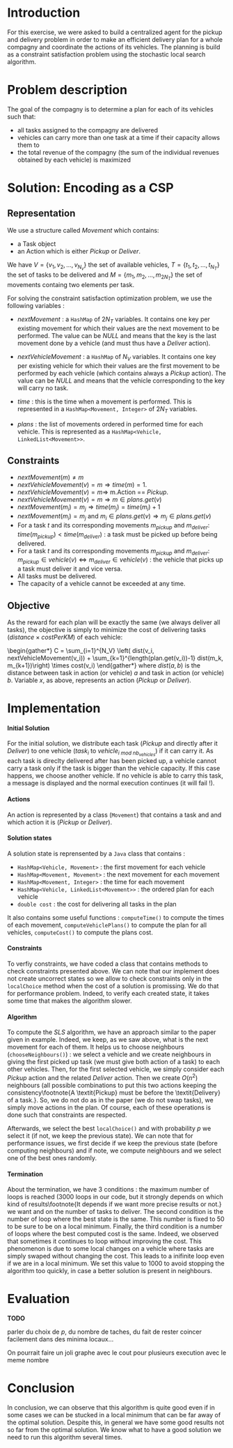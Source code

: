 # Introduction

For this exercise, we were asked to build a centralized agent for the pickup and delivery problem in order to make an efficient delivery plan for a whole compagny and coordinate the actions of its vehicles. The planning is build as a constraint satisfaction problem using the stochastic local search algorithm.

# Problem description

The goal of the compagny is to determine a plan for each of its vehicles such that:

* all tasks assigned to the compagny are delivered
* vehicles can carry more than one task at a time if their capacity allows them to
* the total revenue of the compagny (the sum of the individual revenues obtained by each vehicle) is maximized

# Solution: Encoding as a CSP

## Representation

We use a structure called *Movement* which contains:

* a Task object 
* an Action which is either *Pickup* or *Deliver*.

We have $V=\{ v_1 , v_2, ... , v_{N_v}\}$ the set of available vehicles, $T=\{ t_1 , t_2 , ... , t_{N_T} \}$ the set of tasks to be delivered and $M=\{ m_1 , m_2 , ... , m_{2N_T} \}$ the set of movements containg two elements per task.

For solving the constraint satisfaction optimization problem, we use the following variables :

* *nextMovement* : a ```HashMap``` of $2N_T$ variables. It contains one key per existing movement for which their values are the next movement to be performed. The value can be *NULL* and means that the key is the last movement done by a vehicle (and must thus have a *Deliver* action).
* *nextVehicleMovement* : a ```HashMap``` of $N_V$ variables. It contains one key per existing vehicle for which their values are the first movement to be performed by each vehicle (which contains always a *Pickup* action). The value can be *NULL* and means that the vehicle corresponding to the key will carry no task.

* *time* : this is the time when a movement is performed. This is represented in a ```HashMap<Movement, Integer>``` of $2N_T$ variables.
* *plans* : the list of movements ordered in performed time for each vehicle. This is represented as a ```HashMap<Vehicle, LinkedList<Movement>>```.

## Constraints

* $nextMovement(m) \neq m$
* $nextVehicleMovement(v) = m \Rightarrow time(m) = 1$.
* $nextVehicleMovement(v) = m \Rightarrow$ m.Action == *Pickup*.
* $nextVehicleMovement(v) = m \Rightarrow m \in plans.get(v)$
* $nextMovement(m_i) = m_j \Rightarrow time(m_j) = time(m_i) + 1$
* $nextMovement(m_i) = m_j$ and $m_i \in plans.get(v) \Rightarrow m_j \in plans.get(v)$ 
* For a task *t* and its corresponding movements $m_{pickup}$ and $m_{deliver}$: $time(m_{pickup}) < time(m_{deliver})$ : a task must be picked up before being delivered.
* For a task *t* and its corresponding movements $m_{pickup}$ and $m_{deliver}$: $m_{pickup} \in vehicle(v) \Leftrightarrow m_{deliver} \in vehicle(v)$ : the vehicle that picks up a task must deliver it and vice versa.
* All tasks must be delivered.
* The capacity of a vehicle cannot be exceeded at any time.

## Objective

As the reward for each plan will be exactly the same (we always deliver all tasks), the objective is simply to minimize the cost of delivering tasks ($distance \times costPerKM$) of each vehicle:

<!--\begin{gather*}
  C = \sum_{i=1}^{2N_T} dist(m_i, nextMovement(m_i)) \times cost(vehicle(m_i)) + \sum_{k=1}^{N_V} dist(v_k, nextMovement(v_k)) \times cost(v_k)
\end{gather*} -->
\begin{gather*}
C = \sum_{i=1}^{N_V} \left( dist(v_i, nextVehicleMovement(v_i)) + \sum_{k=1}^{length(plan.get(v_i))-1} dist(m_k, m_{k+1})\right) \times cost(v_i)
\end{gather*}
where $dist(a,b)$ is the distance between task in action (or vehicle) $a$ and task in action (or vehicle) $b$. Variable $x$, as above, represents an action (*Pickup* or *Deliver*).

# Implementation

#### Initial Solution

For the initial solution, we distribute each task (*Pickup* and directly after it *Deliver*) to one vehicle ($task_i$ to $vehicle_{i \ mod \ nb_{vehicles}}$) if it can carry it. As each task is direclty delivered after has been picked up, a vehicle cannot carry a task only if the task is bigger than the vehicle capacity. If this case happens, we choose another vehicle. If no vehicle is able to carry this task, a message is displayed and the normal execution continues (it will fail !).

#### Actions 

An action is represented by a class (```Movement```) that contains a task and and which action it is (*Pickup* or *Deliver*).

#### Solution states

A solution state is reprensented by a ```Java``` class that contains :

* ```HashMap<Vehicle, Movement>``` : the first movement for each vehicle
* ```HashMap<Movement, Movement>``` : the next movement for each movement
* ```HashMap<Movement, Integer>``` : the time for each movement
* ```HashMap<Vehicle, LinkedList<Movement>>``` : the ordered plan for each vehicle
* ```double cost``` : the cost for delivering all tasks in the plan

It also contains some useful functions : ```computeTime()``` to compute the times of each movement, ```computeVehiclePlans()``` to compute the plan for all vehicles, ```computeCost()``` to compute the plans cost.

#### Constraints

To verfiy constraints, we have coded a class that contains methods to check constraints presented above. We can note that our implement does not create uncorrect states so we allow to check constraints only in the ```localChoice``` method when the cost of a solution is promissing. We do that for performance problem. Indeed, to verify each created state, it takes some time that makes the algorithm slower.

#### Algorithm

To compute the *SLS* algorithm, we have an approach similar to the paper given in example. Indeed, we keep, as we saw above, what is the next movement for each of them. It helps us to choose neighbours (```chooseNeighbours()```) : we select a vehicle and we create neighbours in giving the first picked up task (we must give both action of a task) to each other vehicles. Then, for the first selected vehicle, we simply consider each *Pickup* action and the related *Deliver* action. Then we create $O(n^2)$ neighbours (all possible combinations to put this two actions keeping the consistency\footnote{A \textit{Pickup} must be before the \textit{Delivery} of a task.}. So, we do not do as in the paper (we do not swap tasks), we simply move actions in the plan. Of course, each of these operations is done such that constraints are respected.

Afterwards, we select the best ```localChoice()``` and with probability *p* we select it (if not, we keep the previous state). We can note that for performance issues, we first decide if we keep the previous state (before computing neighbours) and if note, we compute neighbours and we select one of the best ones randomly.

#### Termination

About the termination, we have 3 conditions : the maximum number of loops is reached (3000 loops in our code, but it strongly depends on which kind of results\footnote{It depends if we want more precise results or not.} we want and on the number of tasks to deliver. The second condition is the number of loop where the best state is the same. This number is fixed to 50 to be sure to be on a local minimum. Finally, the third condition is a number of loops where the best computed cost is the same. Indeed, we observed that sometimes it continues to loop without improving the cost. This phenomenon is due to some local changes on a vehicle where tasks are simply swaped without changing the cost. This leads to a inifinite loop even if we are in a local minimum. We set this value to 1000 to avoid stopping the algorithm too quickly, in case a better solution is present in neighbours.

# Evaluation

**TODO**

parler du choix de *p*, du nombre de taches, du fait de rester coincer facilement dans des minima locaux...

On pourrait faire un joli graphe avec le cout pour plusieurs execution avec le meme nombre

# Conclusion

In conclusion, we can observe that this algorithm is quite good even if in some cases we can be stucked in a local minimum that can be far away of the optimal solution. Despite this, in general we have some good results not so far from the optimal solution. We know what to have a good solution we need to run this algorithm several times.
